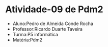 # Atividade-09 de Pdm2

* Aluno:Pedro de Almeida Conde Rocha
* Professor:Ricardo Duarte Taveira
* Turma:P5 informática
* Matéria:Pdm2
